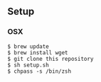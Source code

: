 ## Setup

### OSX

```
$ brew update
$ brew install wget
$ git clone this repository
$ sh setup.sh
$ chpass -s /bin/zsh
```
